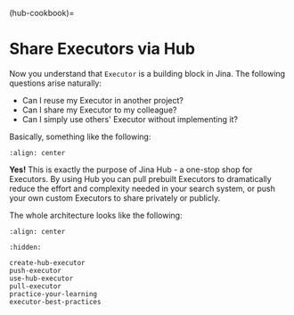 (hub-cookbook)=
# Share Executors via Hub

Now you understand that `Executor` is a building block in Jina. The following questions arise naturally:

- Can I reuse my Executor in another project?
- Can I share my Executor to my colleague?
- Can I simply use others' Executor without implementing it?

Basically, something like the following:

```{figure} ../../../.github/hub-user-journey.svg
:align: center
```

**Yes!** This is exactly the purpose of Jina Hub - a one-stop shop for Executors. By using Hub you can pull prebuilt Executors to dramatically reduce the effort and complexity needed in your search system, or push your own custom Executors to share privately or publicly.

The whole architecture looks like the following:

```{figure} ../../../.github/hub-system.svg
:align: center
```


```{toctree}
:hidden:

create-hub-executor
push-executor
use-hub-executor
pull-executor
practice-your-learning
executor-best-practices
```
